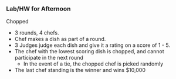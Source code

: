 ### Lab/HW for Afternoon

Chopped

- 3 rounds, 4 chefs.
- Chef makes a dish as part of a round.
- 3 Judges judge each dish and give it a rating on a score of 1 - 5.
- The chef with the lowest scoring dish is chopped, and cannot participate in the next round
    - In the event of a tie, the chopped chef is picked randomly
- The last chef standing is the winner and wins $10,000
